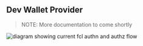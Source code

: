 ## Dev Wallet Provider

> NOTE: More documentation to come shortly

![diagram showing current fcl authn and authz flow](./assets/FLC-AUTHN-AUTHZ-FLOWS-v1.png)
